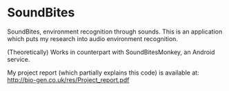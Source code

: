 SoundBites
==========

SoundBites, environment recognition through sounds. This is an application which puts my research into audio environment recognition.

(Theoretically) Works in counterpart with SoundBitesMonkey, an Android service.

My project report (which partially explains this code) is available at: http://bio-gen.co.uk/res/Project_report.pdf
